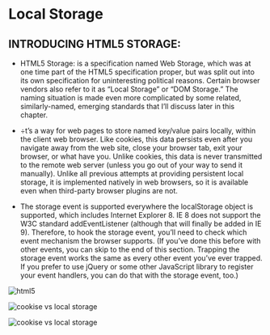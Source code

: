 # Local Storage


## INTRODUCING HTML5 STORAGE:
 * HTML5 Storage: is a specification named Web Storage, which was at one time part of the HTML5 specification proper, but was split out into its own specification for uninteresting political reasons. Certain browser vendors also refer to it as “Local Storage” or “DOM Storage.” The naming situation is made even more complicated by some related, similarly-named, emerging standards that I’ll discuss later in this chapter.

 * ÷t’s a way for web pages to store named key/value pairs locally, within the client web browser. Like cookies, this data persists even after you navigate away from the web site, close your browser tab, exit your browser, or what have you. Unlike cookies, this data is never transmitted to the remote web server (unless you go out of your way to send it manually). Unlike all previous attempts at providing persistent local storage, it is implemented natively in web browsers, so it is available even when third-party browser plugins are not.

 * The storage event is supported everywhere the localStorage object is supported, which includes Internet Explorer 8. IE 8 does not support the W3C standard addEventListener (although that will finally be added in IE 9). Therefore, to hook the storage event, you’ll need to check which event mechanism the browser supports. (If you’ve done this before with other events, you can skip to the end of this section. Trapping the storage event works the same as every other event you’ve ever trapped. If you prefer to use jQuery or some other JavaScript library to register your event handlers, you can do that with the storage event, too.)

 ![html5](https://lh3.googleusercontent.com/proxy/9lSFXqk9SVF83fsNugYt5mGTWzsqhiimmUmeBFWXvGT3Xq9cI-jmTpRPUIHftUtYOLo_DtG83-c222FYqzSy_5qEtvNnTuk_1icE6_09pCaqnSxh1aiHbg)

 ![cookise vs local storage](http://ic.pics.livejournal.com/dotnetinter/32561056/128955/128955_original.png)

![cookise vs local storage](https://image.slidesharecdn.com/usingcookiesandsessions-170309143201/95/using-cookies-and-sessions-2-638.jpg?cb=1489070001)
